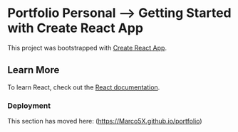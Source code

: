 # Portfolio Personal  --> Getting Started with Create React App

This project was bootstrapped with [Create React App](https://github.com/facebook/create-react-app).


## Learn More


To learn React, check out the [React documentation](https://reactjs.org/).


### Deployment

This section has moved here: (https://Marco5X.github.io/portfolio)

